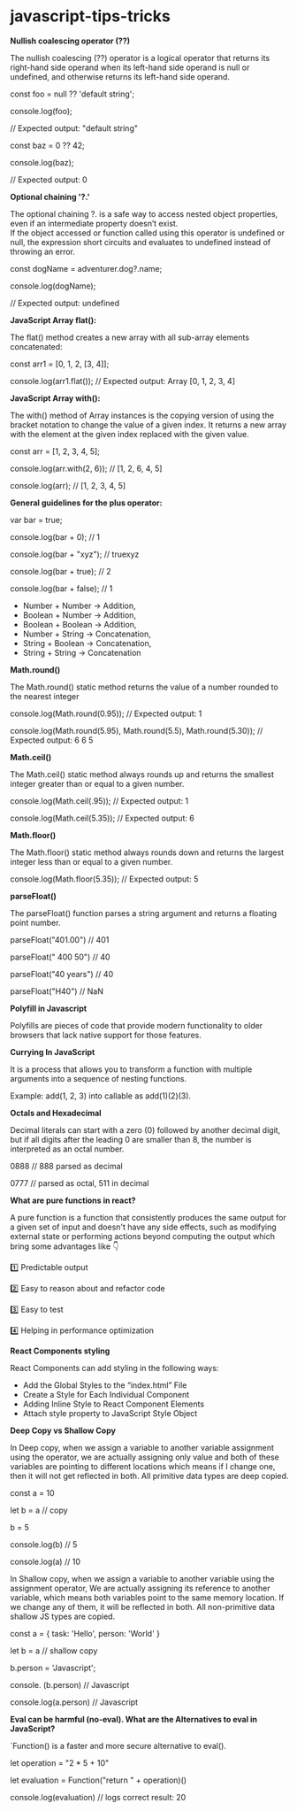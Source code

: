 # javascript-tips-tricks

**Nullish coalescing operator (??)**

The nullish coalescing (??) operator is a logical operator that returns its right-hand side operand when its left-hand side operand is null or undefined, and otherwise returns its left-hand side operand. 

const foo = null ?? 'default string';

console.log(foo);

// Expected output: "default string"

const baz = 0 ?? 42;

console.log(baz);

// Expected output: 0


**Optional chaining '?.'**

The optional chaining ?. is a safe way to access nested object properties, even if an intermediate property doesn’t exist.  
If the object accessed or function called using this operator is undefined or null, the expression short circuits and evaluates to undefined instead of throwing an error.

const dogName = adventurer.dog?.name;

console.log(dogName);

// Expected output: undefined


**JavaScript Array flat():**

The flat() method creates a new array with all sub-array elements concatenated:

const arr1 = [0, 1, 2, [3, 4]];

console.log(arr1.flat());
// Expected output: Array [0, 1, 2, 3, 4]


**JavaScript Array with():**

The with() method of Array instances is the copying version of using the bracket notation to change the value of a given index. It returns a new array with the element at the given index replaced with the given value.

const arr = [1, 2, 3, 4, 5];

console.log(arr.with(2, 6)); // [1, 2, 6, 4, 5]

console.log(arr); // [1, 2, 3, 4, 5]


**General guidelines for the plus operator:**

var bar = true;

console.log(bar + 0); // 1

console.log(bar + "xyz"); // truexyz

console.log(bar + true); // 2

console.log(bar + false); // 1

* Number + Number -> Addition,
* Boolean + Number -> Addition,
* Boolean + Boolean -> Addition,
* Number + String -> Concatenation,
* String + Boolean -> Concatenation,
* String + String -> Concatenation

**Math.round()**

The Math.round() static method returns the value of a number rounded to the nearest integer

console.log(Math.round(0.95)); // Expected output: 1

console.log(Math.round(5.95), Math.round(5.5), Math.round(5.30)); 
// Expected output: 6 6 5

**Math.ceil()**

The Math.ceil() static method always rounds up and returns the smallest integer greater than or equal to a given number.

console.log(Math.ceil(.95));  // Expected output: 1

console.log(Math.ceil(5.35)); // Expected output: 6

**Math.floor()**

The Math.floor() static method always rounds down and returns the largest integer less than or equal to a given number.

console.log(Math.floor(5.35)); // Expected output: 5

**parseFloat()**

The parseFloat() function parses a string argument and returns a floating point number.

parseFloat("401.00") // 401

parseFloat("   400 50") // 40

parseFloat("40 years") // 40

parseFloat("H40") // NaN

**Polyfill in Javascript**

Polyfills are pieces of code that provide modern functionality to older browsers that lack native support for those features. 


**Currying In JavaScript**

It is a process that allows you to transform a function with multiple arguments into a sequence of nesting functions.

Example: add(1, 2, 3) into callable as add(1)(2)(3).

**Octals and Hexadecimal**

Decimal literals can start with a zero (0) followed by another decimal digit, but if all digits after the leading 0 are smaller than 8, the number is interpreted as an octal number.

0888 // 888 parsed as decimal 

0777 // parsed as octal, 511 in decimal


**What are pure functions in react?**

A pure function is a function that consistently produces the same output for a given set of input and doesn't have any side effects, such as modifying external state or performing actions beyond computing the output which bring some advantages like 👇

1️⃣ Predictable output

2️⃣ Easy to reason about and refactor code

3️⃣ Easy to test

4️⃣ Helping in performance optimization

**React Components styling**

React Components can add styling in the following ways:

* Add the Global Styles to the “index.html” File
* Create a Style for Each Individual Component
* Adding Inline Style to React Component Elements
* Attach style property to JavaScript Style Object

**Deep Copy vs Shallow Copy**

In Deep copy, when we assign a variable to another variable assignment using the operator, we are actually assigning only value and both of these variables are pointing to different locations which means if I change one, then it will not get reflected in both. All primitive data types are deep copied.

const a = 10

let b = a // copy

b = 5

console.log(b) // 5

console.log(a) // 10

In Shallow copy, when we assign a variable to another variable using the assignment operator, We are actually assigning its reference to another variable, which means both variables point to the same memory location. If we change any of them, it will be reflected in both. All non-primitive data shallow JS types are copied.

const a = {
task: 'Hello',
person: 'World'
}

let b = a // shallow copy

b.person = 'Javascript';

console. (b.person) // Javascript

console.log(a.person) // Javascript

**Eval can be harmful (no-eval). What are the Alternatives to eval in JavaScript?**

`Function() is a faster and more secure alternative to eval().

let operation = "2 * 5 + 10"

let evaluation = Function("return " + operation)()

console.log(evaluation) // logs correct result: 20
